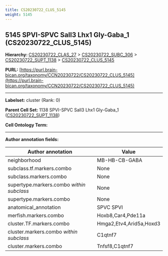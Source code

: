 ```yaml
---
title: CS20230722_CLUS_5145
weight: 5145
---
```

## 5145 SPVI-SPVC Sall3 Lhx1 Gly-Gaba_1 (CS20230722_CLUS_5145)
<b>Hierarchy: </b>
[CS20230722_CLAS_27](../CS20230722_CLAS_27) >
[CS20230722_SUBC_306](../CS20230722_SUBC_306) >
[CS20230722_SUPT_1138](../CS20230722_SUPT_1138) >
[CS20230722_CLUS_5145](../CS20230722_CLUS_5145)

**PURL:** [https://purl.brain-bican.org/taxonomy/CCN20230722/CS20230722_CLUS_5145](https://purl.brain-bican.org/taxonomy/CCN20230722/CS20230722_CLUS_5145)

---


**Labelset:** cluster (Rank: 0)

**Parent Cell Set:** 1138 SPVI-SPVC Sall3 Lhx1 Gly-Gaba_1 ([CS20230722_SUPT_1138](../CS20230722_SUPT_1138))



**Cell Ontology Term:** 

[MARKER GENES.]: #


---

[TRANSFERRED ANNOTATIONS.]: #


[AUTHOR ANNOTATION FIELDS.]: #


**Author annotation fields:**

| Author annotation | Value |
|-------------------|-------|
|neighborhood|MB-HB-CB-GABA|
|subclass.tf.markers.combo|None|
|subclass.markers.combo|None|
|supertype.markers.combo _within subclass_|None|
|supertype.markers.combo|None|
|anatomical_annotation|SPVC SPVI|
|merfish.markers.combo|Hoxb8,Car4,Pde11a|
|cluster.TF.markers.combo|Hmga2,Etv4,Arid5a,Hoxd3|
|cluster.markers.combo _within subclass_|C1qtnf7|
|cluster.markers.combo|Tnfsf8,C1qtnf7|
